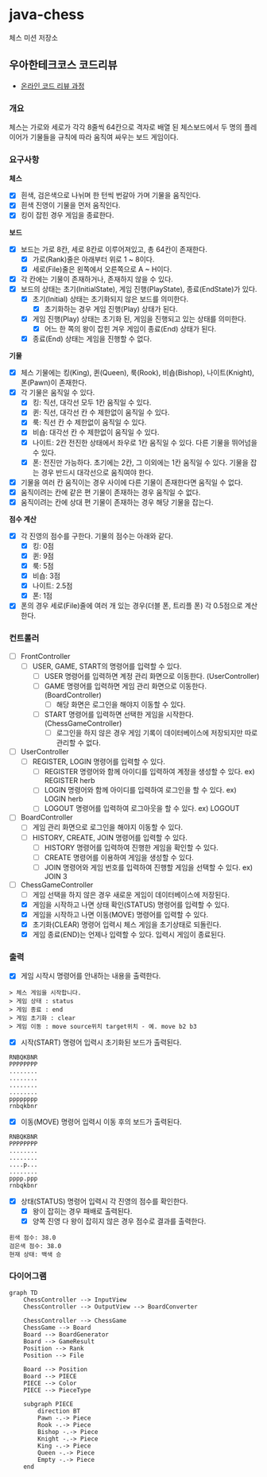 # java-chess

체스 미션 저장소

## 우아한테크코스 코드리뷰

- [온라인 코드 리뷰 과정](https://github.com/woowacourse/woowacourse-docs/blob/master/maincourse/README.md)

### 개요

체스는 가로와 세로가 각각 8줄씩 64칸으로 격자로 배열 된 체스보드에서 두 명의 플레이어가 기물들을 규칙에 따라 움직여 싸우는 보드 게임이다.

### 요구사항

**체스**

- [x] 흰색, 검은색으로 나뉘며 한 턴씩 번갈아 가며 기물을 움직인다.
- [x] 흰색 진영이 기물을 먼저 움직인다.
- [x] 킹이 잡힌 경우 게임을 종료한다.

**보드**

- [x] 보드는 가로 8칸, 세로 8칸로 이루어져있고, 총 64칸이 존재한다.
    - [x] 가로(Rank)줄은 아래부터 위로 1 ~ 8이다.
    - [x] 세로(File)줄은 왼쪽에서 오른쪽으로 A ~ H이다.
- [x] 각 칸에는 기물이 존재하거나, 존재하지 않을 수 있다.
- [x] 보드의 상태는 초기(InitialState), 게임 진행(PlayState), 종료(EndState)가 있다.
    - [x] 초기(Initial) 상태는 초기화되지 않은 보드를 의미한다.
        - [x] 초기화하는 경우 게임 진행(Play) 상태가 된다.
    - [x] 게임 진행(Play) 상태는 초기화 된, 게임을 진행되고 있는 상태를 의미한다.
        - [x] 어느 한 쪽의 왕이 잡힌 겨우 게임이 종료(End) 상태가 된다.
    - [x] 종료(End) 상태는 게임을 진행할 수 없다.

**기물**

- [x] 체스 기물에는 킹(King), 퀸(Queen), 룩(Rook), 비숍(Bishop), 나이트(Knight), 폰(Pawn)이 존재한다.
- [x] 각 기물은 움직일 수 있다.
    - [x] 킹: 직선, 대각선 모두 1칸 움직일 수 있다.
    - [x] 퀸: 직선, 대각선 칸 수 제한없이 움직일 수 있다.
    - [x] 룩: 직선 칸 수 제한없이 움직일 수 있다.
    - [x] 비숍: 대각선 칸 수 제한없이 움직일 수 있다.
    - [x] 나이트: 2칸 전진한 상태에서 좌우로 1칸 움직일 수 있다. 다른 기물을 뛰어넘을 수 있다.
    - [x] 폰: 전진만 가능하다. 초기에는 2칸, 그 이외에는 1칸 움직일 수 있다. 기물을 잡는 경우 반드시 대각선으로 움직여야 한다.
- [x] 기물을 여러 칸 움직이는 경우 사이에 다른 기물이 존재한다면 움직일 수 없다.
- [x] 움직이려는 칸에 같은 편 기물이 존재하는 경우 움직일 수 없다.
- [x] 움직이려는 칸에 상대 편 기물이 존재하는 경우 해당 기물을 잡는다.

**점수 계산**

- [x] 각 진영의 점수를 구한다. 기물의 점수는 아래와 같다.
    - [x] 킹: 0점
    - [x] 퀸: 9점
    - [x] 룩: 5점
    - [x] 비숍: 3점
    - [x] 나이트: 2.5점
    - [x] 폰: 1점
- [x] 폰의 경우 세로(File)줄에 여러 개 있는 경우(더블 폰, 트리플 폰) 각 0.5점으로 계산한다.

### 컨트롤러

- [ ] FrontController
    - [ ] USER, GAME, START의 명령어를 입력할 수 있다.
        - [ ] USER 명령어를 입력하면 계정 관리 화면으로 이동한다. (UserController)
        - [ ] GAME 명령어를 입력하면 게임 관리 화면으로 이동한다. (BoardController)
            - [ ] 해당 화면은 로그인을 해야지 이동할 수 있다.
        - [ ] START 명령어를 입력하면 선택한 게임을 시작한다. (ChessGameController)
            - [ ] 로그인을 하지 않은 경우 게임 기록이 데이터베이스에 저장되지만 따로 관리할 수 없다.

- [ ] UserController
    - [ ] REGISTER, LOGIN 명령어를 입력할 수 있다.
        - [ ] REGISTER 명령어와 함께 아이디를 입력하여 계정을 생성할 수 있다. ex) REGISTER herb
        - [ ] LOGIN 명령어와 함께 아이디를 입력하여 로그인을 할 수 있다. ex) LOGIN herb
        - [ ] LOGOUT 명령어를 입력하여 로그아웃을 할 수 있다. ex) LOGOUT

- [ ] BoardController
    - [ ] 게임 관리 화면으로 로그인을 해야지 이동할 수 있다.
    - [ ] HISTORY, CREATE, JOIN 명령어를 입력할 수 있다.
        - [ ] HISTORY 명령어를 입력하여 진행한 게임을 확인할 수 있다.
        - [ ] CREATE 명령어를 이용하여 게임을 생성할 수 있다.
        - [ ] JOIN 명령어와 게임 번호를 입력하여 진행할 게임을 선택할 수 있다. ex) JOIN 3

- [ ] ChessGameController
    - [ ] 게임 선택을 하지 않은 경우 새로운 게임이 데이터베이스에 저장된다.
    - [x] 게임을 시작하고 나면 상태 확인(STATUS) 명령어를 입력할 수 있다.
    - [x] 게임을 시작하고 나면 이동(MOVE) 명령어를 입력할 수 있다.
    - [x] 초기화(CLEAR) 명령어 입력시 체스 게임을 초기상태로 되돌린다.
    - [x] 게임 종료(END)는 언제나 입력할 수 있다. 입력시 게임이 종료된다.

### 출력

- [x] 게임 시작시 명령어를 안내하는 내용을 출력한다.

```
> 체스 게임을 시작합니다.
> 게임 상태 : status
> 게임 종료 : end
> 게임 초기화 : clear
> 게임 이동 : move source위치 target위치 - 예. move b2 b3
```

- [x] 시작(START) 명령어 입력시 초기화된 보드가 출력된다.

```
RNBQKBNR
PPPPPPPP
........
........
........
........
pppppppp
rnbqkbnr
```

- [x] 이동(MOVE) 명령어 입력시 이동 후의 보드가 출력된다.

```
RNBQKBNR
PPPPPPPP
........
........
....p...
........
pppp.ppp
rnbqkbnr
```

- [x] 상태(STATUS) 명령어 입력시 각 진영의 점수를 확인한다.
    - [x] 왕이 잡히는 경우 패배로 출력된다.
    - [x] 양쪽 진영 다 왕이 잡히지 않은 경우 점수로 결과를 출력한다.

```
흰색 점수: 38.0
검은색 점수: 38.0
현재 상태: 백색 승
```

### 다이어그램

```mermaid
graph TD
    ChessController --> InputView
    ChessController --> OutputView --> BoardConverter

    ChessController --> ChessGame
    ChessGame --> Board
    Board --> BoardGenerator
    Board --> GameResult
    Position --> Rank
    Position --> File

    Board --> Position
    Board --> PIECE
    PIECE --> Color
    PIECE --> PieceType

    subgraph PIECE
        direction BT
        Pawn -.-> Piece
        Rook -.-> Piece
        Bishop -.-> Piece
        Knight -.-> Piece
        King -.-> Piece
        Queen -.-> Piece
        Empty -.-> Piece
    end
```
